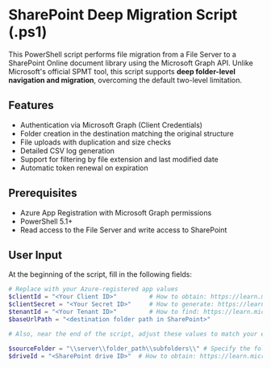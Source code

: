 # SharePoint Deep Migration Script (.ps1)

This PowerShell script performs file migration from a File Server to a SharePoint Online document library using the Microsoft Graph API. Unlike Microsoft's official SPMT tool, this script supports **deep folder-level navigation and migration**, overcoming the default two-level limitation.

## Features

- Authentication via Microsoft Graph (Client Credentials)
- Folder creation in the destination matching the original structure
- File uploads with duplication and size checks
- Detailed CSV log generation
- Support for filtering by file extension and last modified date
- Automatic token renewal on expiration

## Prerequisites

- Azure App Registration with Microsoft Graph permissions
- PowerShell 5.1+
- Read access to the File Server and write access to SharePoint

## User Input

At the beginning of the script, fill in the following fields:

```powershell
# Replace with your Azure-registered app values
$clientId = "<Your Client ID>"         # How to obtain: https://learn.microsoft.com/en-us/graph/auth-register-app-v2
$clientSecret = "<Your Secret ID>"     # How to generate: https://learn.microsoft.com/en-us/graph/auth-register-app-v2#configure-application-secrets
$tenantId = "<Your Tenant ID>"         # How to find: https://learn.microsoft.com/en-us/microsoft-365/admin/setup/find-your-office-365-tenant-id
$baseUrlPath = "<destination folder path in SharePoint>"

# Also, near the end of the script, adjust these values to match your environment:

$sourceFolder = "\\server\\folder_path\\subfolders\\" # Specify the folder path on your File Server
$driveId = "<SharePoint drive ID>"  # How to obtain: https://learn.microsoft.com/en-us/graph/api/resources/drive?view=graph-rest-1.0
